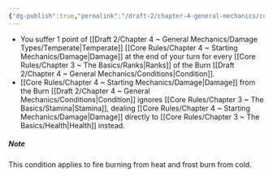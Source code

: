 ```yaml
---
{"dg-publish":true,"permalink":"/draft-2/chapter-4-general-mechanics/condition-list/burn/"}
---
```


- You suffer 1 point of [[Draft 2/Chapter 4 ~ General Mechanics/Damage Types/Temperate\|Temperate]] [[Core Rules/Chapter 4 ~ Starting Mechanics/Damage\|Damage]] at the end of your turn for every [[Core Rules/Chapter 3 ~ The Basics/Ranks\|Ranks]] of the Burn [[Draft 2/Chapter 4 ~ General Mechanics/Conditions\|Condition]].
- [[Core Rules/Chapter 4 ~ Starting Mechanics/Damage\|Damage]] from the Burn [[Draft 2/Chapter 4 ~ General Mechanics/Conditions\|Condition]] ignores [[Core Rules/Chapter 3 ~ The Basics/Stamina\|Stamina]], dealing [[Core Rules/Chapter 4 ~ Starting Mechanics/Damage\|Damage]] directly to [[Core Rules/Chapter 3 ~ The Basics/Health\|Health]] instead.

##### Note
This condition applies to fire burning from heat and frost burn from cold.